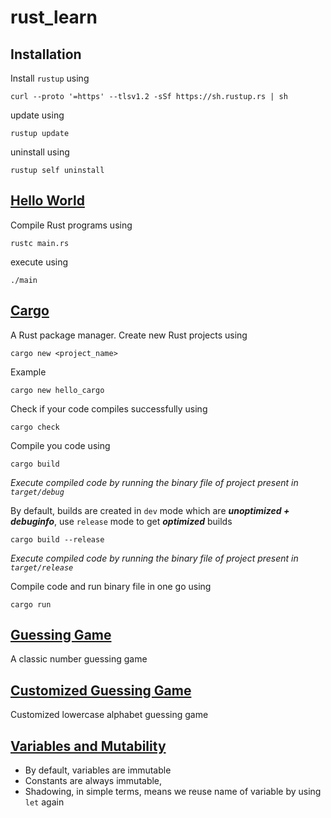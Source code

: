 # rust_learn

## Installation

Install `rustup` using

```shell
curl --proto '=https' --tlsv1.2 -sSf https://sh.rustup.rs | sh
```

update using

```shell
rustup update
```

uninstall using

```shell
rustup self uninstall
```

## [Hello World](./1.2%20hello_world/)

Compile Rust programs using

```shell
rustc main.rs
```

execute using

```shell
./main
```

## [Cargo](./1.3%20hello_cargo/)

A Rust package manager. Create new Rust projects using

```shell
cargo new <project_name>
```

Example

```shell
cargo new hello_cargo
```

Check if your code compiles successfully using

```shell
cargo check
```

Compile you code using

```shell
cargo build
```

_Execute compiled code by running the binary file of project present in `target/debug`_

By default, builds are created in `dev` mode which are **_unoptimized + debuginfo_**, use `release` mode to get **_optimized_** builds

```shell
cargo build --release
```

_Execute compiled code by running the binary file of project present in `target/release`_

Compile code and run binary file in one go using

```shell
cargo run
```

## [Guessing Game](./2.0%20guessing_game/)

A classic number guessing game

## [Customized Guessing Game](./2.1%20customized_guessing_game/)

Customized lowercase alphabet guessing game

## [Variables and Mutability](./3.1%20variables/)

- By default, variables are immutable
- Constants are always immutable,
- Shadowing, in simple terms, means we reuse name of variable by using `let` again

